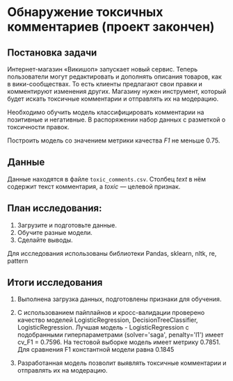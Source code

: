 # Обнаружение токсичных комментариев (проект закончен)

## Постановка задачи

Интернет-магазин «Викишоп» запускает новый сервис. Теперь пользователи могут редактировать и дополнять описания товаров, как в вики-сообществах. То есть клиенты предлагают свои правки и комментируют изменения других. Магазину нужен инструмент, который будет искать токсичные комментарии и отправлять их на модерацию. 

Необходимо обучить модель классифицировать комментарии на позитивные и негативные. В распоряжении набор данных с разметкой о токсичности правок.

Построить модель со значением метрики качества *F1* не меньше 0.75. 

## Данные

Данные находятся в файле `toxic_comments.csv`. Столбец *text* в нём содержит текст комментария, а *toxic* — целевой признак.

## План исследования:

1. Загрузите и подготовьте данные.
2. Обучите разные модели. 
3. Сделайте выводы.

Для исследования использованы библиотеки Pandas, sklearn, nltk, re, pattern

## Итоги исследования 

1. Выполнена загрузка данных, подготовлены признаки для обучения.

2. С использованием пайплайнов и кросс-валидации проверено качество моделей LogisticRegression, DecisionTreeClassifier, LogisticRegression. Лучшая модель - LogisticRegression с подобранными гиперпараметрами (solver='saga', penalty='l1') имеет cv_F1 = 0.7596. На тестовой выборке модель имеет метрику 0.7851. Для сравнения F1 константной модели равна 0.1845 

3. Разработанная модель позволит выявлять токсичные комментарии и отправлять их на модерацию.

